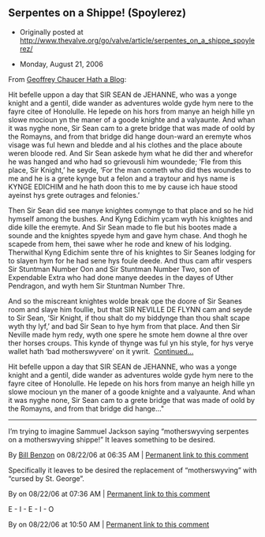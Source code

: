 ## Serpentes on a Shippe! (Spoylerez)

 * Originally posted at http://www.thevalve.org/go/valve/article/serpentes_on_a_shippe_spoylerez/

* Monday, August 21, 2006 

From  [Geoffrey Chaucer Hath a Blog](http://houseoffame.blogspot.com/):

Hit befelle uppon a day that SIR SEAN de JEHANNE, who was a yonge knight and a gentil, dide wander as adventures wolde gyde hym nere to the fayre citee of Honolulle. He lepede on his hors from manye an heigh hille yn slowe mocioun yn the maner of a goode knighte and a valyaunte. And whan it was nyghe none, Sir Sean cam to a grete bridge that was made of oold by the Romayns, and from that bridge did hange doun-ward an eremyte whos visage was ful hewn and bledde and al his clothes and the place aboute weren bloode red. And Sir Sean askede hym what he did ther and wherefor he was hanged and who had so grievousli him woundede; ‘Fle from this place, Sir Knight,’ he seyde, ‘For the man cometh who did thes woundes to me and he is a grete kynge but a felon and a traytour and hys name is KYNGE EDICHIM and he hath doon this to me by cause ich haue stood ayeinst hys grete outrages and felonies.’

Then Sir Sean did see manye knightes comynge to that place and so he hid hymself among the bushes. And Kyng Edichim ycam wyth his knightes and dide kille the eremyte. And Sir Sean made to fle but his bootes made a sounde and the knightes spyede hym and gave hym chase. And thogh he scapede from hem, thei sawe wher he rode and knew of his lodging. Therwithal Kyng Edichim sente thre of his knightes to Sir Seanes lodging for to slayen hym for he had sene hys foule deede. And thus cam aftir vespers Sir Stuntman Number Oon and Sir Stuntman Number Two, son of Expendable Extra who had done manye deedes in the dayes of Uther Pendragon, and wyth hem Sir Stuntman Number Thre.

And so the miscreant knightes wolde break ope the doore of Sir Seanes room and slaye him foullie, but that SIR NEVILLE DE FLYNN cam and seyde to Sir Sean, ‘Sir Knight, if thou shalt do my biddynge than thou shalt scape wyth thy lyf,’ and bad Sir Sean to hye hym from that place. And then Sir Neville made hym redy, wyth one spere he smote hem downe al thre over ther horses croups. This kynde of thynge was ful yn his style, for hys verye wallet hath ‘bad motherswyvere’ on it ywrit.  [Continued...](http://houseoffame.blogspot.com/2006/08/serpentes-on-shippe-spoylerez.html)

Hit befelle uppon a day that SIR SEAN de JEHANNE, who was a yonge knight and a gentil, dide wander as adventures wolde gyde hym nere to the fayre citee of Honolulle. He lepede on his hors from manye an heigh hille yn slowe mocioun yn the maner of a goode knighte and a valyaunte. And whan it was nyghe none, Sir Sean cam to a grete bridge that was made of oold by the Romayns, and from that bridge did hange…"

---

I’m trying to imagine Sammuel Jackson saying “motherswyving serpentes on a motherswyving shippe!” It leaves something to be desired.

By [Bill Benzon](http://new-savanna.blogspot.com/) on 08/22/06 at 06:35 AM | [Permanent link to this comment](http://www.thevalve.org/go/valve/article/serpentes_on_a_shippe_spoylerez/#11092)
[]()

Specifically it leaves to be desired the replacement of “motherswyving” with “cursed by St. George”.

By  on 08/22/06 at 07:36 AM | [Permanent link to this comment](http://www.thevalve.org/go/valve/article/serpentes_on_a_shippe_spoylerez/#11094)
[]()

E - I - E - I - O

By  on 08/22/06 at 10:50 AM | [Permanent link to this comment](http://www.thevalve.org/go/valve/article/serpentes_on_a_shippe_spoylerez/#11095)

